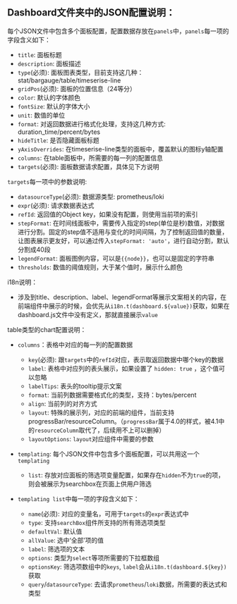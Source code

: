## Dashboard文件夹中的JSON配置说明：

每个JSON文件中包含多个面板配置，配置数据存放在`panels`中，`panels`每一项的字段含义如下：

* `title`: 面板标题
* `description`: 面板描述
* `type`(必须): 面板图表类型，目前支持这几种：stat/bargauge/table/timeserise-line
* `gridPos`(必须): 面板的位置信息（24等分）
* `color`: 默认的字体颜色
* `fontSize`: 默认的字体大小
* `unit`: 数值的单位
* `format`: 对返回数据进行格式化处理，支持这几种方式: duration_time/percent/bytes
* `hideTitle`: 是否隐藏面板标题
* `yAxisOverrides`: 在timeserise-line类型的面板中，覆盖默认的图标y轴配置
* `columns`: 在table面板中，所需要的每一列的配置信息
* `targets`(必须): 面板数据请求配置，具体见下方说明


`targets`每一项中的参数说明:

* `datasourceType`(必须): 数据源类型: prometheus/loki
* `expr`(必须): 请求数据表达式
* `refId`: 返回值的Object key，如果没有配置，则使用当前项的索引
* `stepFormat`: 在时间线面板中，需要传入指定的step(单位是秒)数值，对数据进行分割。固定的step值不适用与变化的时间间隔，为了控制返回值的数量，让图表展示更友好，可以通过传入`stepFormat: 'auto'`，进行自动分割，默认分割成40段
* `legendFormat`: 面板图例内容，可以是`{{node}}`，也可以是固定的字符串
* `thresholds`: 数值的阈值规则，大于某个值时，展示什么颜色


i18n说明：
* 涉及到title、description、label、legendFormat等展示文案相关的内容，在前端组件中展示的时候，会优先从`i18n.t(dashboard.${value})`获取，如果在dashboard.js文件中没有定义，那就直接展示`value`

table类型的chart配置说明：
* `columns`：表格中对应的每一列的配置数据
  * `key`(必须): 跟`targets`中的`refId`对应，表示取返回数据中哪个key的数据
  * `label`: 表格中对应列的表头展示，如果设置了 `hidden: true` ，这个值可以忽略
  * `labelTips`: 表头的tooltip提示文案
  * `format`: 当前列数据需要格式化的类型，支持：bytes/percent
  * `align`: 当前列的对齐方式
  * `layout`: 特殊的展示列，对应的前端的组件，当前支持progressBar/resourceColumn。（`progressBar`属于4.0的样式，被4.1中的`resourceColumn`取代了，后续用不上可以删掉）
  * `layoutOptions`: `layout`对应组件中需要的参数



* `templating`: 每个JSON文件中包含多个面板配置，可以共用这一个`templating`
  * `list`: 存放对应面板的筛选项变量配置，如果存在`hidden`不为`true`的项，则会被展示为searchbox在页面上供用户筛选

* `templating list`中每一项的字段含义如下：
  * `name`(必须): 对应的变量名，可用于`targets`的`expr`表达式中
  * `type`: 支持`searchBox`组件所支持的所有筛选项类型
  * `defaultVal`: 默认值
  * `allValue`: 选中‘全部’项的值
  * `label`: 筛选项的文本
  * `options`: 类型为`select`等项所需要的下拉框数组
  * `optionsKey`: 筛选项数组中的`keys`, `label`会从`i18n.t(dashboard.${key})`获取
  * `query`/`datasourceType`: 去请求`prometheus`/`loki`数据，所需要的表达式和类型